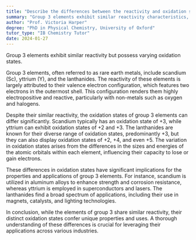 ```yaml
---
title: "Describe the differences between the reactivity and oxidation state of group 3 elements"
summary: "Group 3 elements exhibit similar reactivity characteristics, although they vary in their oxidation states, influencing their chemical behavior and interactions in various reactions."
author: "Prof. Victoria Harper"
degree: "PhD in Physical Chemistry, University of Oxford"
tutor_type: "IB Chemistry Tutor"
date: 2024-01-27
---
```


Group 3 elements exhibit similar reactivity but possess varying oxidation states.

Group 3 elements, often referred to as rare earth metals, include scandium ($\text{Sc}$), yttrium ($\text{Y}$), and the lanthanides. The reactivity of these elements is largely attributed to their valence electron configuration, which features two electrons in the outermost shell. This configuration renders them highly electropositive and reactive, particularly with non-metals such as oxygen and halogens.

Despite their similar reactivity, the oxidation states of group 3 elements can differ significantly. Scandium typically has an oxidation state of $+3$, while yttrium can exhibit oxidation states of $+2$ and $+3$. The lanthanides are known for their diverse range of oxidation states, predominantly $+3$, but they can also display oxidation states of $+2$, $+4$, and even $+5$. The variation in oxidation states arises from the differences in the sizes and energies of the atomic orbitals within each element, influencing their capacity to lose or gain electrons.

These differences in oxidation states have significant implications for the properties and applications of group 3 elements. For instance, scandium is utilized in aluminum alloys to enhance strength and corrosion resistance, whereas yttrium is employed in superconductors and lasers. The lanthanides find a broad spectrum of applications, including their use in magnets, catalysts, and lighting technologies.

In conclusion, while the elements of group 3 share similar reactivity, their distinct oxidation states confer unique properties and uses. A thorough understanding of these differences is crucial for leveraging their applications across various industries.
    
